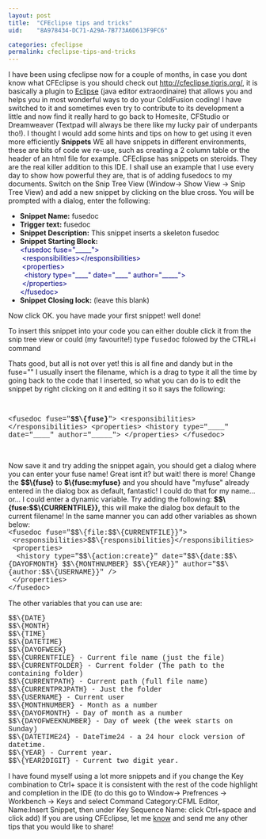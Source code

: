 ```yaml
---
layout: post
title:  "CFEclipse tips and tricks"
uid:	"8A978434-DC71-A29A-7B773A6D613F9FC6"

categories: cfeclipse
permalink: cfeclipse-tips-and-tricks
---
```

<div style="CLEAR: both"></div>
I have been using cfeclipse now for a couple of months, in case you dont know what CFEclipse is you should check out <a href="http://cfeclipse.tigris.org/">http://cfeclipse.tigris.org/</a>, it is basically a plugin to <a href="http://www.eclipse.org">Eclipse</a> (java editor extraordinaire) that allows you and helps you in most wonderful ways to do your ColdFusion coding! I have switched to it and sometimes even try to contribute to its development a little and now find it really hard to go back to Homesite, CFStudio or Dreamweaver (Textpad will always be there like my lucky pair of underpants tho!). I thought I would add some hints and tips on how to get using it even more efficiently <strong>Snippets</strong> WE all have snippets in different environments, these are bits of code we re-use, such as creating a 2 column table or the header of an html file for example. CFEclipse has snippets on steroids. They are the real killer addition to this IDE. I shall use an example that I use every day to show how powerful they are, that is of adding fusedocs to my documents. Switch on the Snip Tree View (Window-&gt; Show View -&gt; Snip Tree View) and add a new snippet by clicking on the blue cross. You will be prompted with a dialog, enter the following:
<ul>
    <li><strong>Snippet Name:</strong> fusedoc </li>
    <li><strong>Trigger text:</strong> fusedoc </li>
    <li><strong>Snippet Description:</strong> This snippet inserts a skeleton fusedoc </li>
    <li><strong>Snippet Starting Block: </strong>
    <div class="code"><font color="#000080">&lt;fusedoc fuse=&quot;_____&quot;&gt;<br />&nbsp;&lt;responsibilities&gt;&lt;/responsibilities&gt;<br />&nbsp;&lt;properties&gt;<br />&nbsp;&nbsp;&lt;history type=&quot;____&quot; date=&quot;____&quot; author=&quot;_____&quot;&gt;<br />&nbsp;&lt;/properties&gt;<br />&lt;/fusedoc&gt;</font></div>
    </li>
    <li><strong>Snippet Closing lock:</strong> (leave this blank) </li>
</ul>
<p>Now click OK. you have made your first snippet! well done!</p>
<p>To insert this snippet into your code you can either double click it from the snip tree view or could (my favourite!) type <span style="FONT-FAMILY: courier new">fusedoc</span> folowed by the CTRL+i command </p>
<p>Thats good, but all is not over yet! this is all fine and dandy but in the fuse=&quot;&quot; I usually insert the filename, which is a drag to type it all the time by going back to the code that I inserted, so what you can do is to edit the snippet by right clicking on it and editing it so it says the following:</p>
<p>&nbsp;</p>
<div class="code"><span style="FONT-FAMILY: courier new">&lt;fusedoc fuse=&quot;<strong>$$\{fuse}</strong>&quot;&gt; &lt;responsibilities&gt;&lt;/responsibilities&gt; &lt;properties&gt; &lt;history type=&quot;____&quot; date=&quot;____&quot; author=&quot;_____&quot;&gt; &lt;/properties&gt; &lt;/fusedoc&gt;</span> </div>
<p>&nbsp;</p>
Now save it and try adding the snippet again, you should get a dialog where you can enter your fuse name! Great isnt it? but wait! there is more! Change the <strong>$$\{fuse}</strong> to <strong>$\{fuse:myfuse}</strong> and you should have &quot;myfuse&quot; already entered in the dialog box as default, fantastic! I could do that for my name... or... I could enter a dynamic variable. Try adding the following: <strong>$$\{fuse:$$\{CURRENTFILE}},</strong> this will make the dialog box default to the current filename! In the same manner you can add other variables as shown below:
<div class="code"><span style="FONT-FAMILY: courier new">&lt;fusedoc fuse=&quot;$$\{file:$$\{CURRENTFILE}}&quot;&gt;<br />&nbsp;&lt;responsibilities&gt;$$\{responsibilities}&lt;/responsibilities&gt;<br />&nbsp;&lt;properties&gt;<br />&nbsp;&nbsp;&lt;history type=&quot;$$\{action:create}&quot; date=&quot;$$\{date:$$\{DAYOFMONTH} $$\{MONTHNUMBER} $$\{YEAR}}&quot; author=&quot;$$\{author:$$\{USERNAME}}&quot; /&gt;<br />&nbsp;&lt;/properties&gt;<br />&lt;/fusedoc&gt;</span></div>
<div class="code"></div>
<p>The other variables that you can use are: </p>
<p><span style="FONT-FAMILY: courier new">$$\{DATE}<br />$$\{MONTH}</span> <br /><span style="FONT-FAMILY: courier new">$$\{TIME}<br />$$\{DATETIME}</span> <br /><span style="FONT-FAMILY: courier new">$$\{DAYOFWEEK}</span> <br /><span style="FONT-FAMILY: courier new">$$\{CURRENTFILE} - Current file name (just the file)</span> <br /><span style="FONT-FAMILY: courier new">$$\{CURRENTFOLDER} - Current folder (The path to the containing folder)</span> <br /><span style="FONT-FAMILY: courier new">$$\{CURRENTPATH} - Current path (full file name)</span> <br /><span style="FONT-FAMILY: courier new">$$\{CURRENTPRJPATH} - Just the folder</span> <br /><span style="FONT-FAMILY: courier new">$$\{USERNAME} - Current user</span> <br /><span style="FONT-FAMILY: courier new">$$\{MONTHNUMBER} - Month as a number</span> <br /><span style="FONT-FAMILY: courier new">$$\{DAYOFMONTH} - Day of month as a number</span> <br /><span style="FONT-FAMILY: courier new">$$\{DAYOFWEEKNUMBER} - Day of week (the week starts on Sunday)</span> <br /><span style="FONT-FAMILY: courier new">$$\{DATETIME24} - DateTime24 - a 24 hour clock version of datetime.</span> <br /><span style="FONT-FAMILY: courier new">$$\{YEAR} - Current year.</span> <br /><span style="FONT-FAMILY: courier new">$$\{YEAR2DIGIT} - Current two digit year.</span> </p>
<p>I have found myself using a lot more snippets and if you change the Key combination to Ctrl+ space it is consistent with the rest of the code highlight and completion in the IDE (to do this go to Window-&gt; Prefrences -&gt; Workbench -&gt; Keys and select Command Category:CFML Editor, Name:Insert Snippet, then under Key Sequence Name: click Ctrl+space and click add) If you are using CFEclipse, let me <a href="mailto:mark.drew@gmail.com">know</a> and send me any other tips that you would like to share! </p>
<p>&nbsp;</p>
<div style="CLEAR: both; PADDING-BOTTOM: 0.25em"></div>